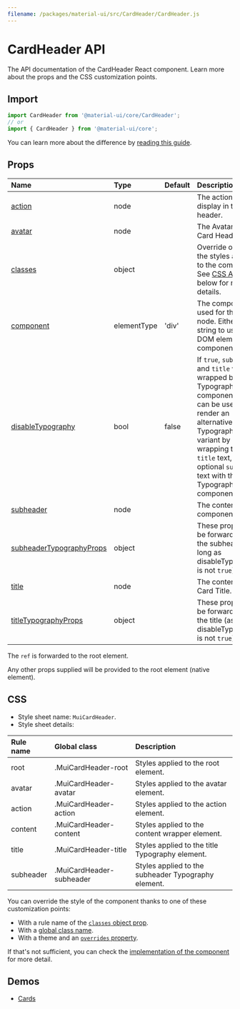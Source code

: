 ```yaml
---
filename: /packages/material-ui/src/CardHeader/CardHeader.js
---
```


<!--- This documentation is automatically generated, do not try to edit it. -->

# CardHeader API

<p class="description">The API documentation of the CardHeader React component. Learn more about the props and the CSS customization points.</p>

## Import

```js
import CardHeader from '@material-ui/core/CardHeader';
// or
import { CardHeader } from '@material-ui/core';
```

You can learn more about the difference by [reading this guide](/guides/minimizing-bundle-size/).



## Props

| Name | Type | Default | Description |
|:-----|:-----|:--------|:------------|
| <a class="anchor-link" id="props--action"></a><a href="#props--action" class="prop-name">action</a> | <span class="prop-type">node</span> |  | The action to display in the card header. |
| <a class="anchor-link" id="props--avatar"></a><a href="#props--avatar" class="prop-name">avatar</a> | <span class="prop-type">node</span> |  | The Avatar for the Card Header. |
| <a class="anchor-link" id="props--classes"></a><a href="#props--classes" class="prop-name">classes</a> | <span class="prop-type">object</span> |  | Override or extend the styles applied to the component. See [CSS API](#css) below for more details. |
| <a class="anchor-link" id="props--component"></a><a href="#props--component" class="prop-name">component</a> | <span class="prop-type">elementType</span> | <span class="prop-default">'div'</span> | The component used for the root node. Either a string to use a DOM element or a component. |
| <a class="anchor-link" id="props--disableTypography"></a><a href="#props--disableTypography" class="prop-name">disableTypography</a> | <span class="prop-type">bool</span> | <span class="prop-default">false</span> | If `true`, `subheader` and `title` won't be wrapped by a Typography component. This can be useful to render an alternative Typography variant by wrapping the `title` text, and optional `subheader` text with the Typography component. |
| <a class="anchor-link" id="props--subheader"></a><a href="#props--subheader" class="prop-name">subheader</a> | <span class="prop-type">node</span> |  | The content of the component. |
| <a class="anchor-link" id="props--subheaderTypographyProps"></a><a href="#props--subheaderTypographyProps" class="prop-name">subheaderTypographyProps</a> | <span class="prop-type">object</span> |  | These props will be forwarded to the subheader (as long as disableTypography is not `true`). |
| <a class="anchor-link" id="props--title"></a><a href="#props--title" class="prop-name">title</a> | <span class="prop-type">node</span> |  | The content of the Card Title. |
| <a class="anchor-link" id="props--titleTypographyProps"></a><a href="#props--titleTypographyProps" class="prop-name">titleTypographyProps</a> | <span class="prop-type">object</span> |  | These props will be forwarded to the title (as long as disableTypography is not `true`). |

The `ref` is forwarded to the root element.

Any other props supplied will be provided to the root element (native element).

## CSS

- Style sheet name: `MuiCardHeader`.
- Style sheet details:

| Rule name | Global class | Description |
|:-----|:-------------|:------------|
| <span class="prop-name">root</span> | <span class="prop-name">.MuiCardHeader-root</span> | Styles applied to the root element.
| <span class="prop-name">avatar</span> | <span class="prop-name">.MuiCardHeader-avatar</span> | Styles applied to the avatar element.
| <span class="prop-name">action</span> | <span class="prop-name">.MuiCardHeader-action</span> | Styles applied to the action element.
| <span class="prop-name">content</span> | <span class="prop-name">.MuiCardHeader-content</span> | Styles applied to the content wrapper element.
| <span class="prop-name">title</span> | <span class="prop-name">.MuiCardHeader-title</span> | Styles applied to the title Typography element.
| <span class="prop-name">subheader</span> | <span class="prop-name">.MuiCardHeader-subheader</span> | Styles applied to the subheader Typography element.

You can override the style of the component thanks to one of these customization points:

- With a rule name of the [`classes` object prop](/customization/components/#overriding-styles-with-classes).
- With a [global class name](/customization/components/#overriding-styles-with-global-class-names).
- With a theme and an [`overrides` property](/customization/globals/#css).

If that's not sufficient, you can check the [implementation of the component](https://github.com/mui-org/material-ui/blob/master/packages/material-ui/src/CardHeader/CardHeader.js) for more detail.

## Demos

- [Cards](/components/cards/)

